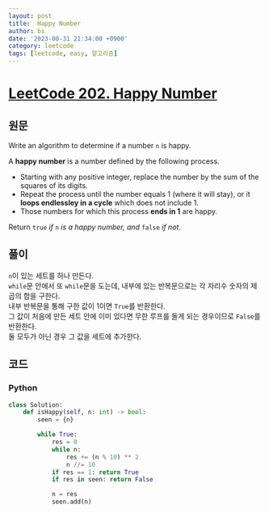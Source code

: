 ```yaml
---
layout: post
title:  Happy Number
author: bs
date: '2023-08-31 21:34:00 +0900'
category: leetcode
tags: [leetcode, easy, 알고리즘]
---
```


# [LeetCode 202. Happy Number](https://leetcode.com/problems/happy-number/)

## 원문
Write an algorithm to determine if a number `n` is happy.

A **happy number** is a number defined by the following process.

- Starting with any positive integer, replace the number by the sum of the squares of its digits.
- Repeat the process until the number equals 1 (where it will stay), or it **loops endlessley in a cycle** which does not include 1.
- Those numbers for which this process **ends in 1** are happy.

Return `true` *if* `n` *is a happy number, and* `false` *if not*.

## 풀이
`n`이 있는 세트를 하나 만든다.<br>
`while`문 안에서 또 `while`문을 도는데, 내부에 있는 반복문으로는 각 자리수 숫자의 제곱의 합을 구한다.<br>
내부 반복문을 통해 구한 값이 1이면 `True`를 반환한다.<br>
그 값이 처음에 만든 세트 안에 이미 있다면 무한 루프를 돌게 되는 경우이므로 `False`를 반환한다.<br>
둘 모두가 아닌 경우 그 값을 세트에 추가한다.

## 코드
### Python
```python
class Solution:
    def isHappy(self, n: int) -> bool:
        seen = {n}

        while True:
            res = 0
            while n:
                res += (n % 10) ** 2
                n //= 10
            if res == 1: return True
            if res in seen: return False

            n = res
            seen.add(n)
```